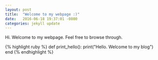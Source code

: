```yaml
---
layout: post
title:  "Welcome to my webpage :)"
date:   2016-06-18 19:37:01 -0800
categories: jekyll update
---
```


Hi. Welcome to my webpage. Feel free to browse through.


{% highlight ruby %}
def print_hello():
  print("Hello. Welcome to my blog")
end
{% endhighlight %}
